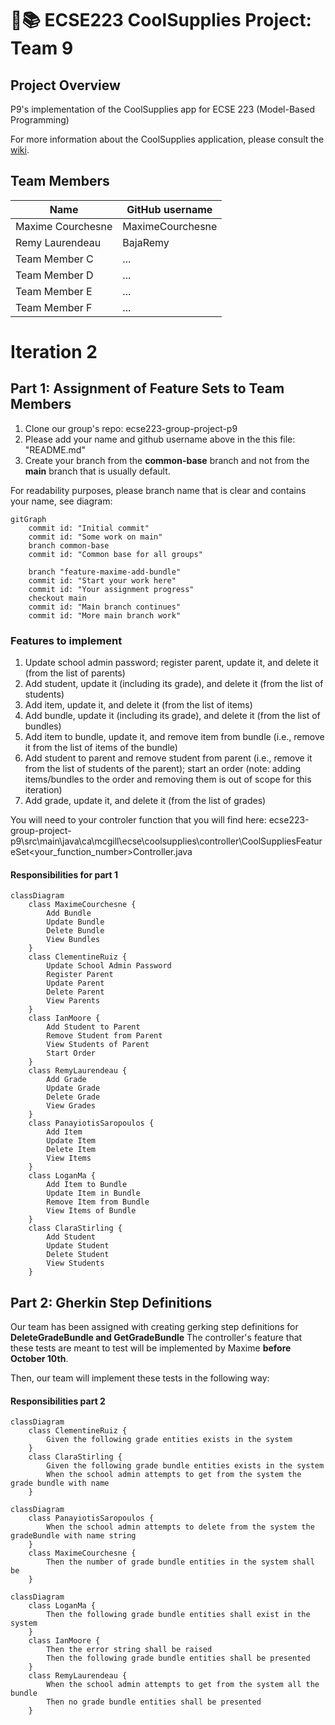 # :triangular_ruler::books: ECSE223 CoolSupplies Project: Team 9


## Project Overview

P9's implementation of the CoolSupplies app for ECSE 223 (Model-Based Programming)

For more information about the CoolSupplies application, please consult the [wiki](../../wiki).

## Team Members

| Name          | GitHub username |
| ------------- | --------------- |
| Maxime Courchesne | MaximeCourchesne |
| Remy Laurendeau | BajaRemy  |
| Team Member C | ...             |
| Team Member D | ...             |
| Team Member E | ...             |
| Team Member F | ...             |



# Iteration 2

## Part 1: Assignment of Feature Sets to Team Members
1. Clone our group's repo: ecse223-group-project-p9
2. Please add your name and github username above in the this file: "README.md"
3. Create your branch from the **common-base** branch and not from the **main** branch that is usually default.

For readability purposes, please branch name that is clear and contains your name, see diagram:

```mermaid
gitGraph
    commit id: "Initial commit"
    commit id: "Some work on main"
    branch common-base
    commit id: "Common base for all groups"

    branch "feature-maxime-add-bundle"
    commit id: "Start your work here"
    commit id: "Your assignment progress"
    checkout main
    commit id: "Main branch continues"
    commit id: "More main branch work"
```

### Features to implement
1. Update school admin password; register parent, update it, and delete it (from the list of parents)
2. Add student, update it (including its grade), and delete it (from the list of students)
3. Add item, update it, and delete it (from the list of items)
4. Add bundle, update it (including its grade), and delete it (from the list of bundles)
5. Add item to bundle, update it, and remove item from bundle (i.e., remove it from the list of items
of the bundle)
1. Add student to parent and remove student from parent (i.e., remove it from the list of students
of the parent); start an order (note: adding items/bundles to the order and removing them is out
of scope for this iteration)
1. Add grade, update it, and delete it (from the list of grades)

You will need to your controler function that you will find here: 
ecse223-group-project-p9\src\main\java\ca\mcgill\ecse\coolsupplies\controller\CoolSuppliesFeatureSet<your_function_number>Controller.java


#### Responsibilities for part 1


```mermaid
classDiagram
    class MaximeCourchesne {
        Add Bundle
        Update Bundle
        Delete Bundle
        View Bundles
    }
    class ClementineRuiz {
        Update School Admin Password
        Register Parent
        Update Parent
        Delete Parent
        View Parents
    }
    class IanMoore {
        Add Student to Parent
        Remove Student from Parent
        View Students of Parent
        Start Order
    }
    class RemyLaurendeau {
        Add Grade
        Update Grade
        Delete Grade
        View Grades
    }
    class PanayiotisSaropoulos {
        Add Item
        Update Item
        Delete Item
        View Items
    }
    class LoganMa {
        Add Item to Bundle
        Update Item in Bundle
        Remove Item from Bundle
        View Items of Bundle
    }
    class ClaraStirling {
        Add Student
        Update Student
        Delete Student
        View Students
    }
```

## Part 2: Gherkin Step Definitions
Our team has been assigned with creating gerking step definitions for **DeleteGradeBundle and GetGradeBundle**
The controller's feature that these tests are meant to test will be implemented by Maxime **before October 10th**.

Then, our team will implement these tests in the following way:

#### Responsibilities part 2

```mermaid
classDiagram
    class ClementineRuiz {
        Given the following grade entities exists in the system
    }
    class ClaraStirling {
        Given the following grade bundle entities exists in the system
        When the school admin attempts to get from the system the grade bundle with name
    }
```

```mermaid
classDiagram
    class PanayiotisSaropoulos {
        When the school admin attempts to delete from the system the gradeBundle with name string
    }
    class MaximeCourchesne {
        Then the number of grade bundle entities in the system shall be
    }
```

```mermaid
classDiagram
    class LoganMa {
        Then the following grade bundle entities shall exist in the system
    }
    class IanMoore {
        Then the error string shall be raised
        Then the following grade bundle entities shall be presented
    }
    class RemyLaurendeau {
        When the school admin attempts to get from the system all the bundle
        Then no grade bundle entities shall be presented
    }

```
